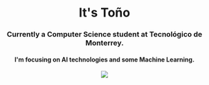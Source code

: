 <h1 align="center">It's Toño</h1>


<h3 align="center"> Currently a Computer Science student at Tecnológico de Monterrey. </h3>

<h4 align="center">
  I'm focusing on AI technologies and some Machine Learning.
</h4>

<p align="center">
  <a href="https://github.com/anuraghazra/github-readme-stats">
    <img src="https://github-readme-stats.vercel.app/api/top-langs/?username=bashlui&size_weight=0.5&count_weight=0.5&theme=dark&title_color=ffffff&hide=html,scss,shell,cmake,c,css&layout=compact">
  </a>
</p>


